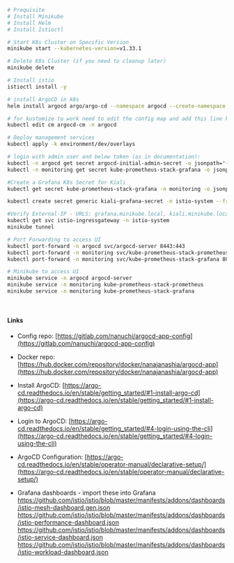```bash
# Prequisite
# Install Minikube
# Install Helm
# Install Istioctl

# Start K8s Cluster on Specific Version
minikube start --kubernetes-version=v1.33.1

# Delete K8s Cluster (if you need to cleanup later)
minikube delete

# Install istio
istioctl install -y

# install ArgoCD in k8s
helm install argocd argo/argo-cd --namespace argocd --create-namespace --set global.domain=argocd.minikube.local --set server.config.url=https://argocd.minikube.local --set server.ingress.enabled=false --set dex.enabled=false --set server.extraArgs[0]=--insecure

# for kustomize to work need to edit the config map and add this line kustomize.buildOptions: --enable-helm to the data section
kubectl edit cm argocd-cm -n argocd

# Deploy management services
kubectl apply -k environment/dev/overlays

# login with admin user and below token (as in documentation):
kubectl -n argocd get secret argocd-initial-admin-secret -o jsonpath="{.data.password}" | base64 --decode
kubectl -n monitoring get secret kube-prometheus-stack-grafana -o jsonpath="{.data.admin-password}" | base64 --decode

#Create a Grafana K8s Secret for Kiali
kubectl get secret kube-prometheus-stack-grafana -n monitoring -o jsonpath='{.data.admin-password}' | base64 --decode > grafana-password.txt

kubectl create secret generic kiali-grafana-secret -n istio-system --from-literal=username=admin --from-file=password=grafana-password.txt

#Verify External-IP - URLS: grafana.minikube.local, kiali.minikube.local, prometheus.minikube.local
kubectl get svc istio-ingressgateway -n istio-system
minikube tunnel

# Port Forwarding to access UI
kubectl port-forward -n argocd svc/argocd-server 8443:443
kubectl port-forward -n monitoring svc/kube-prometheus-stack-prometheus 9090:9090
kubectl port-forward -n monitoring svc/kube-prometheus-stack-grafana 8080:80

# Minikube to access UI
minikube service -n argocd argocd-server
minikube service -n monitoring kube-prometheus-stack-prometheus
minikube service -n monitoring kube-prometheus-stack-grafana

```
</br>

#### Links

* Config repo: [https://gitlab.com/nanuchi/argocd-app-config](https://gitlab.com/nanuchi/argocd-app-config)

* Docker repo: [https://hub.docker.com/repository/docker/nanajanashia/argocd-app](https://hub.docker.com/repository/docker/nanajanashia/argocd-app)

* Install ArgoCD: [https://argo-cd.readthedocs.io/en/stable/getting_started/#1-install-argo-cd](https://argo-cd.readthedocs.io/en/stable/getting_started/#1-install-argo-cd)

* Login to ArgoCD: [https://argo-cd.readthedocs.io/en/stable/getting_started/#4-login-using-the-cli](https://argo-cd.readthedocs.io/en/stable/getting_started/#4-login-using-the-cli)

* ArgoCD Configuration: [https://argo-cd.readthedocs.io/en/stable/operator-manual/declarative-setup/](https://argo-cd.readthedocs.io/en/stable/operator-manual/declarative-setup/)

* Grafana dashboards - import these into Grafana
https://github.com/istio/istio/blob/master/manifests/addons/dashboards/istio-mesh-dashboard.gen.json
https://github.com/istio/istio/blob/master/manifests/addons/dashboards/istio-performance-dashboard.json
https://github.com/istio/istio/blob/master/manifests/addons/dashboards/istio-service-dashboard.json
https://github.com/istio/istio/blob/master/manifests/addons/dashboards/istio-workload-dashboard.json